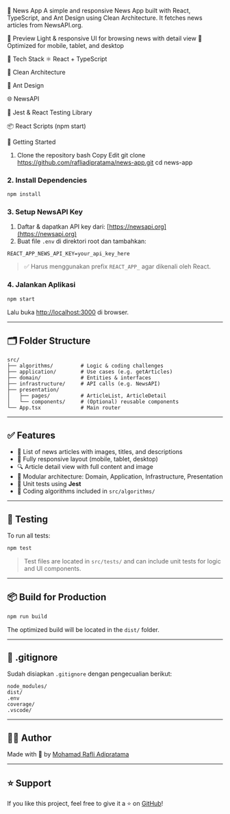📰 News App
A simple and responsive News App built with React, TypeScript, and Ant Design using Clean Architecture. It fetches news articles from NewsAPI.org.

📸 Preview
Light & responsive UI for browsing news with detail view
📱 Optimized for mobile, tablet, and desktop

🧱 Tech Stack
⚛️ React + TypeScript

🧼 Clean Architecture

💄 Ant Design

🌐 NewsAPI

🧪 Jest & React Testing Library

📦 React Scripts (npm start)

🚀 Getting Started
1. Clone the repository
bash
Copy
Edit
git clone https://github.com/rafliadipratama/news-app.git
cd news-app

### 2. Install Dependencies

```bash
npm install
```

### 3. Setup NewsAPI Key

1. Daftar & dapatkan API key dari: [https://newsapi.org](https://newsapi.org)
2. Buat file `.env` di direktori root dan tambahkan:

```env
REACT_APP_NEWS_API_KEY=your_api_key_here
```

> ✅ Harus menggunakan prefix `REACT_APP_` agar dikenali oleh React.

### 4. Jalankan Aplikasi

```bash
npm start
```

Lalu buka [http://localhost:3000](http://localhost:3000) di browser.

---

## 🗂️ Folder Structure

```
src/
├── algorithms/         # Logic & coding challenges
├── application/        # Use cases (e.g. getArticles)
├── domain/             # Entities & interfaces
├── infrastructure/     # API calls (e.g. NewsAPI)
├── presentation/
│   ├── pages/          # ArticleList, ArticleDetail
│   └── components/     # (Optional) reusable components
└── App.tsx             # Main router
```

---

## ✅ Features

* 📄 List of news articles with images, titles, and descriptions
* 📱 Fully responsive layout (mobile, tablet, desktop)
* 🔍 Article detail view with full content and image
* 🧠 Modular architecture: Domain, Application, Infrastructure, Presentation
* 🧪 Unit tests using **Jest**
* 🧩 Coding algorithms included in `src/algorithms/`

---

## 🧪 Testing

To run all tests:

```bash
npm test
```

> Test files are located in `src/tests/` and can include unit tests for logic and UI components.

---

## 📦 Build for Production

```bash
npm run build
```

The optimized build will be located in the `dist/` folder.

---

## 🧼 .gitignore

Sudah disiapkan `.gitignore` dengan pengecualian berikut:

```
node_modules/
dist/
.env
coverage/
.vscode/
```

---

## 👨‍💻 Author

Made with 💙 by [Mohamad Rafli Adipratama](https://github.com/rafliadipratama)

---

## ⭐️ Support

If you like this project, feel free to give it a ⭐ on [GitHub](https://github.com/rafliadipratama/news-app)!

```


